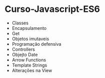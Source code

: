 # Curso-Javascript-ES6

<ul>
<li> Classes </li>
<li> Encapsulamento </li>
<li> Get </li>
<li> Objetos imutaveis </li>
<li> Programação defensiva </li>
<li> Controllers </li>
<li> Objejto Date </li>
<li> Arrow Functions </li>
<li> Template Strings </li>
<li> Alterações na View </li>
</ul>

